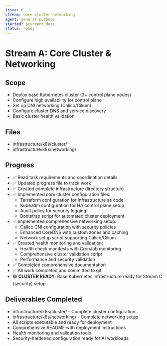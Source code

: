 ```yaml
---
issue: 6
stream: core-cluster-networking
agent: general-purpose
started: $current_date
status: ready
---
```


# Stream A: Core Cluster & Networking

## Scope
- Deploy base Kubernetes cluster (3+ control plane nodes)
- Configure high availability for control plane
- Set up CNI networking (Calico/Cilium)
- Configure cluster DNS and service discovery
- Basic cluster health validation

## Files
- infrastructure/k8s/cluster/
- infrastructure/k8s/networking/

## Progress
- ✅ Read task requirements and coordination details
- ✅ Updated progress file to track work
- ✅ Created complete infrastructure directory structure
- ✅ Implemented core cluster configuration files:
  - Terraform configuration for infrastructure as code
  - Kubeadm configuration for HA control plane setup
  - Audit policy for security logging
  - Bootstrap script for automated cluster deployment
- ✅ Implemented comprehensive networking setup:
  - Calico CNI configuration with security policies
  - Enhanced CoreDNS with custom zones and caching
  - Network setup script supporting Calico/Cilium
- ✅ Created health monitoring and validation:
  - Health check manifests with CronJob monitoring
  - Comprehensive cluster validation script
  - Performance and security validation
- ✅ Completed comprehensive documentation
- ✅ All work completed and committed to git
- 🟢 **CLUSTER READY**: Base Kubernetes infrastructure ready for Stream C (security) setup

## Deliverables Completed
- infrastructure/k8s/cluster/ - Complete cluster configuration
- infrastructure/k8s/networking/ - Complete networking setup
- All scripts executable and ready for deployment
- Comprehensive README with deployment instructions
- Health monitoring and validation tools
- Security-hardened configuration ready for AI workloads
